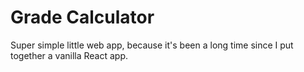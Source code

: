 # Grade Calculator

Super simple little web app, because it's been a long time since I put together a vanilla React app.
